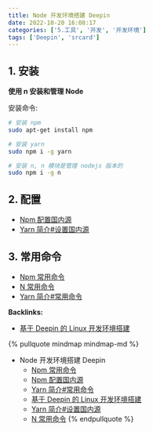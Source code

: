 ```yaml
---
title: Node 开发环境搭建 Deepin
date: 2022-10-20 16:08:17
categories: ['5.工具', '开发', '开发环境']
tags: ['Deepin', 'srcard']
---
```

  
  
## 1. 安装

**使用 n 安装和管理 Node**

安装命令:

```sh
# 安装 npm
sudo apt-get install npm

# 安装 yarn
sudo npm i -g yarn

# 安装 n, n 模块是管理 nodejs 版本的
sudo npm i -g n

```
    
  
## 2. 配置

- [Npm 配置国内源](../1147d6dfd41190e9c83dd723ff1803dc5516c66f)
- [Yarn 简介#设置国内源](../696c5673813e9eac4d382ce511c432cd8c3dcc4f/#设置国内源)
  
  
## 3. 常用命令

- [Npm 常用命令](../3891bc44a6507d046fb5508c9955848ad90bf49c)
- [N 常用命令](../08b6858d1e7f950a80d08062a2a9e8c429243979)
- [Yarn 简介#常用命令](../696c5673813e9eac4d382ce511c432cd8c3dcc4f/#常用命令)





**Backlinks:**

- [基于 Deepin 的 Linux 开发环境搭建](../546aa018dacb833edff629600f56879bc2370906)

{% pullquote mindmap mindmap-md %}
- Node 开发环境搭建 Deepin
  - [Npm 常用命令](../3891bc44a6507d046fb5508c9955848ad90bf49c)
  - [Npm 配置国内源](../1147d6dfd41190e9c83dd723ff1803dc5516c66f)
  - [Yarn 简介#常用命令](../696c5673813e9eac4d382ce511c432cd8c3dcc4f/#常用命令)
  - [基于 Deepin 的 Linux 开发环境搭建](../546aa018dacb833edff629600f56879bc2370906)
  - [Yarn 简介#设置国内源](../696c5673813e9eac4d382ce511c432cd8c3dcc4f/#设置国内源)
  - [N 常用命令](../08b6858d1e7f950a80d08062a2a9e8c429243979)
{% endpullquote %}